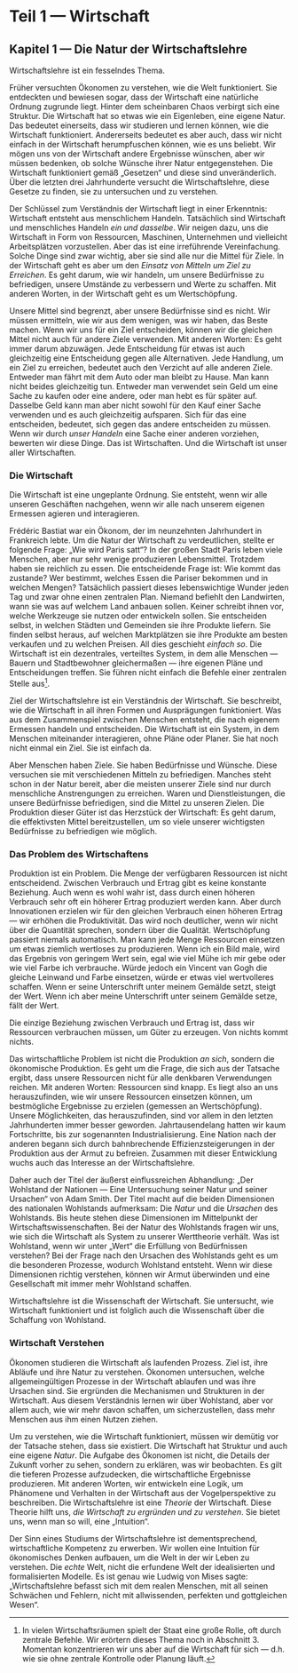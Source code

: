# Teil 1 — Wirtschaft

## Kapitel 1 — Die Natur der Wirtschaftslehre

Wirtschaftslehre ist ein fesselndes Thema.

<!-- {"id": "01_000_f9ea_9652", "done": 1, "fre": 55, "wsf": 37, "hash": "fd24c2540"} -->

Früher versuchten Ökonomen zu verstehen, wie die Welt funktioniert. Sie entdeckten und bewiesen sogar, dass der Wirtschaft eine natürliche Ordnung zugrunde liegt. Hinter dem scheinbaren Chaos verbirgt sich eine Struktur. Die Wirtschaft hat so etwas wie ein Eigenleben, eine eigene Natur. Das bedeutet einerseits, dass wir studieren und lernen können, wie die Wirtschaft funktioniert. Andererseits bedeutet es aber auch, dass wir nicht einfach in der Wirtschaft herumpfuschen können, wie es uns beliebt. Wir mögen uns von der Wirtschaft andere Ergebnisse wünschen, aber wir müssen bedenken, ob solche Wünsche ihrer Natur entgegenstehen. Die Wirtschaft funktioniert gemäß „Gesetzen“ und diese sind unveränderlich. Über die letzten drei Jahrhunderte versucht die Wirtschaftslehre, diese Gesetze zu finden, sie zu untersuchen und zu verstehen.

<!-- {"id": "01_001_74df_b44e", "done": 1, "fre": 61, "wsf": 46, "hash": "99a103174"} -->

Der Schlüssel zum Verständnis der Wirtschaft liegt in einer Erkenntnis: Wirtschaft entsteht aus menschlichem Handeln. Tatsächlich sind Wirtschaft und menschliches Handeln *ein und dasselbe*. Wir neigen dazu, uns die Wirtschaft in Form von Ressourcen, Maschinen, Unternehmen und vielleicht Arbeitsplätzen vorzustellen. Aber das ist eine irreführende Vereinfachung. Solche Dinge sind zwar wichtig, aber sie sind alle nur die Mittel für Ziele. In der Wirtschaft geht es aber um den *Einsatz von Mitteln um Ziel zu Erreichen*. Es geht darum, wie wir handeln, um unsere Bedürfnisse zu befriedigen, unsere Umstände zu verbessern und Werte zu schaffen. Mit anderen Worten, in der Wirtschaft geht es um Wertschöpfung.

<!-- {"id": "01_002_4ac1_39e8", "done": 1, "fre": 68, "wsf": 59, "hash": "7a8c9f8ae"} -->

Unsere Mittel sind begrenzt, aber unsere Bedürfnisse sind es nicht. Wir müssen ermitteln, wie wir aus dem wenigen, was wir haben, das Beste machen. Wenn wir uns für ein Ziel entscheiden, können wir die gleichen Mittel nicht auch für andere Ziele verwenden. Mit anderen Worten: Es geht immer darum abzuwägen. Jede Entscheidung für etwas ist auch gleichzeitig eine Entscheidung gegen alle Alternativen. Jede Handlung, um ein Ziel zu erreichen, bedeutet auch den Verzicht auf alle anderen Ziele. Entweder man fährt mit dem Auto oder man bleibt zu Hause. Man kann nicht beides gleichzeitig tun. Entweder man verwendet sein Geld um eine Sache zu kaufen oder eine andere, oder man hebt es für später auf. Dasselbe Geld kann man aber nicht sowohl für den Kauf einer Sache verwenden und es auch gleichzeitig aufsparen. Sich für das eine entscheiden, bedeutet, sich gegen das andere entscheiden zu müssen. Wenn wir durch *unser Handeln* eine Sache einer anderen vorziehen, bewerten wir diese Dinge. Das ist Wirtschaften. Und die Wirtschaft ist unser aller Wirtschaften.

### Die Wirtschaft

<!-- {"id": "01_003_b547_f5fb", "done": 1, "fre": 45, "wsf": 15, "hash": "feb9ea975"} -->

Die Wirtschaft ist eine ungeplante Ordnung. Sie entsteht, wenn wir alle unseren Geschäften nachgehen, wenn wir alle nach unserem eigenen Ermessen agieren und interagieren.

<!-- {"id": "01_004_c1c5_be36", "done": 1, "fre": 62, "wsf": 46, "hash": "16e5ec4f8"} -->

Frédéric Bastiat war ein Ökonom, der im neunzehnten Jahrhundert in Frankreich lebte. Um die Natur der Wirtschaft zu verdeutlichen, stellte er folgende Frage: „Wie wird Paris satt“? In der großen Stadt Paris leben viele Menschen, aber nur sehr wenige produzieren Lebensmittel. Trotzdem haben sie reichlich zu essen. Die entscheidende Frage ist: Wie kommt das zustande? Wer bestimmt, welches Essen die Pariser bekommen und in welchen Mengen? Tatsächlich passiert dieses lebenswichtige Wunder jeden Tag und zwar ohne einen zentralen Plan. Niemand befiehlt den Landwirten, wann sie was auf welchem Land anbauen sollen. Keiner schreibt ihnen vor, welche Werkzeuge sie nutzen oder entwickeln sollen. Sie entscheiden selbst, in welchen Städten und Gemeinden sie ihre Produkte liefern. Sie finden selbst heraus, auf welchen Marktplätzen sie ihre Produkte am besten verkaufen und zu welchen Preisen. All dies geschieht *einfach so*. Die Wirtschaft ist ein dezentrales, verteiltes System, in dem alle Menschen — Bauern und Stadtbewohner gleichermaßen — ihre eigenen Pläne und Entscheidungen treffen. Sie führen nicht einfach die Befehle einer zentralen Stelle aus[^1].

<!-- {"id": "01_005_55d8_0e4c", "done": 1, "fre": 70, "wsf": 56, "hash": "3fc384f9c"} -->

Ziel der Wirtschaftslehre ist ein Verständnis der Wirtschaft. Sie beschreibt, wie die Wirtschaft in all ihren Formen und Ausprägungen funktioniert. Was aus dem Zusammenspiel zwischen Menschen entsteht, die nach eigenem Ermessen handeln und entscheiden. Die Wirtschaft ist ein System, in dem Menschen miteinander interagieren, ohne Pläne oder Planer. Sie hat noch nicht einmal ein Ziel. Sie ist einfach da.

<!-- {"id": "01_006_23fa_472b", "done": 1, "fre": 50, "wsf": 36, "hash": "57fb969b0"} -->

Aber Menschen haben Ziele. Sie haben Bedürfnisse und Wünsche. Diese versuchen sie mit verschiedenen Mitteln zu befriedigen. Manches steht schon in der Natur bereit, aber die meisten unserer Ziele sind nur durch menschliche Anstrengungen zu erreichen. Waren und Dienstleistungen, die unsere Bedürfnisse befriedigen, sind die Mittel zu unseren Zielen. Die Produktion dieser Güter ist das Herzstück der Wirtschaft: Es geht darum, die effektivsten Mittel bereitzustellen, um so viele unserer wichtigsten Bedürfnisse zu befriedigen wie möglich.

### Das Problem des Wirtschaftens

<!-- {"id": "01_007_5ad0_f42e", "done": 1, "fre": 61, "wsf": 48, "hash": "3212d4385"} -->

Produktion ist ein Problem. Die Menge der verfügbaren Ressourcen ist nicht entscheidend. Zwischen Verbrauch und Ertrag gibt es keine konstante Beziehung. Auch wenn es wohl wahr ist, dass durch einen höheren Verbrauch sehr oft ein höherer Ertrag produziert werden kann. Aber durch Innovationen erzielen wir für den gleichen Verbrauch einen höheren Ertrag — wir erhöhen die Produktivität. Das wird noch deutlicher, wenn wir nicht über die Quantität sprechen, sondern über die Qualität. Wertschöpfung passiert niemals automatisch. Man kann jede Menge Ressourcen einsetzen um etwas ziemlich wertloses zu produzieren. Wenn ich ein Bild male, wird das Ergebnis von geringem Wert sein, egal wie viel Mühe ich mir gebe oder wie viel Farbe ich verbrauche. Würde jedoch ein Vincent van Gogh die gleiche Leinwand und Farbe einsetzen, würde er etwas viel wertvolleres schaffen. Wenn er seine Unterschrift unter meinem Gemälde setzt, steigt der Wert. Wenn ich aber meine Unterschrift unter seinem Gemälde setze, fällt der Wert.

<!-- {"id": "01_008_59c0_2635", "done": 1, "fre": 70, "wsf": 46, "hash": "9a1575ca0"} -->

Die einzige Beziehung zwischen Verbrauch und Ertrag ist, dass wir Ressourcen verbrauchen müssen, um Güter zu erzeugen. Von nichts kommt nichts.

<!-- {"id": "01_009_142e_9454", "done": 1, "fre": 43, "wsf": 26, "hash": "4435bb2ac"} -->

Das wirtschaftliche Problem ist nicht die Produktion *an sich*, sondern die ökonomische Produktion. Es geht um die Frage, die sich aus der Tatsache ergibt, dass unsere Ressourcen nicht für alle denkbaren Verwendungen reichen. Mit anderen Worten: Ressourcen sind knapp. Es liegt also an uns herauszufinden, wie wir unsere Ressourcen einsetzen können, um bestmögliche Ergebnisse zu erzielen (gemessen an Wertschöpfung). Unsere Möglichkeiten, das herauszufinden, sind vor allem in den letzten Jahrhunderten immer besser geworden. Jahrtausendelang hatten wir kaum Fortschritte, bis zur sogenannten Industrialisierung. Eine Nation nach der anderen begann sich durch bahnbrechende Effizienzsteigerungen in der Produktion aus der Armut zu befreien. Zusammen mit dieser Entwicklung wuchs auch das Interesse an der Wirtschaftslehre.

<!-- {"id": "01_010_bdaf_b7ac", "done": 1, "fre": 52, "wsf": 42, "hash": "65e873ed2"} -->

Daher auch der Titel der äußerst einflussreichen Abhandlung: „Der Wohlstand der Nationen — Eine Untersuchung seiner Natur und seiner Ursachen“ von Adam Smith. Der Titel macht auf die beiden Dimensionen des nationalen Wohlstands aufmerksam: Die *Natur* und die *Ursachen* des Wohlstands. Bis heute stehen diese Dimensionen im Mittelpunkt der Wirtschaftswissenschaften. Bei der Natur des Wohlstands fragen wir uns, wie sich die Wirtschaft als System zu unserer Werttheorie verhält. Was ist Wohlstand, wenn wir unter „Wert“ die Erfüllung von Bedürfnissen verstehen? Bei der Frage nach den Ursachen des Wohlstands geht es um die besonderen Prozesse, wodurch Wohlstand entsteht. Wenn wir diese Dimensionen richtig verstehen, können wir Armut überwinden und eine Gesellschaft mit immer mehr Wohlstand schaffen.

<!-- {"id": "01_011_c5c8_23cf", "done": 1, "fre": 69, "wsf": 37, "hash": "b0e9991bb"} -->

Wirtschaftslehre ist die Wissenschaft der Wirtschaft. Sie untersucht, wie Wirtschaft funktioniert und ist folglich auch die Wissenschaft über die Schaffung von Wohlstand.

### Wirtschaft Verstehen

<!-- {"id": "01_012_612c_3fb4", "done": 1, "fre": 55, "wsf": 40, "hash": "0b10d93eb"} -->

Ökonomen studieren die Wirtschaft als laufenden Prozess. Ziel ist, ihre Abläufe und ihre Natur zu verstehen. Ökonomen untersuchen, welche allgemeingültigen Prozesse in der Wirtschaft ablaufen und was ihre Ursachen sind. Sie ergründen die Mechanismen und Strukturen in der Wirtschaft. Aus diesem Verständnis lernen wir über Wohlstand, aber vor allem auch, wie wir mehr davon schaffen, um sicherzustellen, dass mehr Menschen aus ihm einen Nutzen ziehen.

<!-- {"id": "01_013_ac72_2307", "done": 1, "fre": 56, "wsf": 38, "hash": "5015551a8"} -->

Um zu verstehen, wie die Wirtschaft funktioniert, müssen wir demütig vor der Tatsache stehen, dass sie existiert. Die Wirtschaft hat Struktur und auch eine eigene *Natur*. Die Aufgabe des Ökonomen ist nicht, die Details der Zukunft vorher zu sehen, sondern zu erklären, was wir beobachten. Es gilt die tieferen Prozesse aufzudecken, die wirtschaftliche Ergebnisse produzieren. Mit anderen Worten, wir entwickeln eine Logik, um Phänomene und Verhalten in der Wirtschaft aus der Vogelperspektive zu beschreiben. Die Wirtschaftslehre ist eine *Theorie* der Wirtschaft. Diese Theorie hilft uns, *die Wirtschaft zu ergründen und zu verstehen*. Sie bietet uns, wenn man so will, eine „Intuition“.

<!-- {"id": "01_014_fe62_eeeb", "done": 1, "fre": 45, "wsf": 34, "hash": "b562a1771"} -->

Der Sinn eines Studiums der Wirtschaftslehre ist dementsprechend, wirtschaftliche Kompetenz zu erwerben. Wir wollen eine Intuition für ökonomisches Denken aufbauen, um die Welt in der wir Leben zu verstehen. Die *echte* Welt, nicht die erfundene Welt der idealisierten und formalisierten Modelle. Es ist genau wie Ludwig von Mises sagte: „Wirtschaftslehre befasst sich mit dem realen Menschen, mit all seinen Schwächen und Fehlern, nicht mit allwissenden, perfekten und gottgleichen Wesen“.

<!-- {"id": "01_015_8b40_5e47", "done": 1, "fre": 70, "wsf": 58, "hash": "3ef344869"} -->

[^1]: In vielen Wirtschaftsräumen spielt der Staat eine große Rolle, oft durch zentrale Befehle. Wir erörtern dieses Thema noch in Abschnitt 3. Momentan konzentrieren wir uns aber auf die Wirtschaft für sich — d.h. wie sie ohne zentrale Kontrolle oder Planung läuft.
